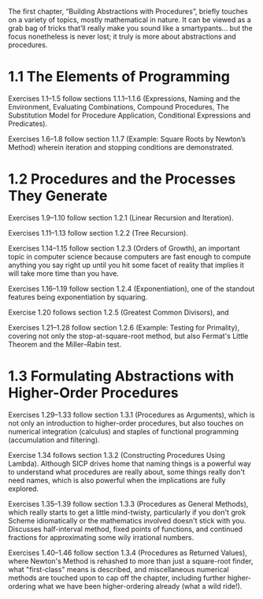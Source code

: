 The first chapter, “Building Abstractions with Procedures”, briefly touches on
a variety of topics, mostly mathematical in nature. It can be viewed as a
grab bag of tricks that’ll really make you sound like a smartypants...
but the focus nonetheless is never lost; it truly is more about abstractions
and procedures.

# 1.1 The Elements of Programming

Exercises 1.1–1.5 follow sections 1.1.1–1.1.6 (Expressions, Naming and the
Environment, Evaluating Combinations, Compound Procedures, The Substitution
Model for Procedure Application, Conditional Expressions and Predicates).

Exercises 1.6–1.8 follow section 1.1.7 (Example: Square Roots by Newton’s
Method) wherein iteration and stopping conditions are demonstrated.

# 1.2 Procedures and the Processes They Generate

Exercises 1.9–1.10 follow section 1.2.1 (Linear Recursion and Iteration).

Exercises 1.11–1.13 follow section 1.2.2 (Tree Recursion).

Exercises 1.14–1.15 follow section 1.2.3 (Orders of Growth), an important
topic in computer science because computers are fast enough to compute anything
you say right up until you hit some facet of reality that implies it will take
more time than you have.

Exercises 1.16–1.19 follow section 1.2.4 (Exponentiation), one of the standout
features being exponentiation by squaring.

Exercise 1.20 follows section 1.2.5 (Greatest Common Divisors), and

Exercises 1.21–1.28 follow section 1.2.6 (Example: Testing for Primality),
covering not only the stop-at-square-root method, but also Fermat's Little
Theorem and the Miller–Rabin test.

# 1.3 Formulating Abstractions with Higher-Order Procedures

Exercises 1.29–1.33 follow section 1.3.1 (Procedures as Arguments), which
is not only an introduction to higher-order procedures, but also touches on
numerical integration (calculus) and staples of functional programming
(accumulation and filtering).

Exercise 1.34 follows section 1.3.2 (Constructing Procedures Using Lambda).
Although SICP drives home that naming things is a powerful way to understand
what procedures are really about, some things really don't need names, which
is also powerful when the implications are fully explored.

Exercises 1.35–1.39 follow section 1.3.3 (Procedures as General Methods),
which really starts to get a little mind-twisty, particularly if you don't
grok Scheme idiomatically or the mathematics involved doesn't stick with you.
Discusses half-interval method, fixed points of functions, and continued
fractions for approximating some wily irrational numbers.

Exercises 1.40–1.46 follow section 1.3.4 (Procedures as Returned Values),
where Newton's Method is rehashed to more than just a square-root finder,
what "first-class" means is described, and miscellaneous numerical methods
are touched upon to cap off the chapter, including further higher-ordering
what we have been higher-ordering already (what a wild ride!).
